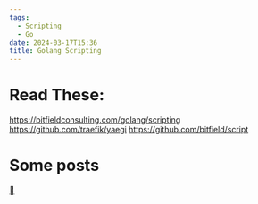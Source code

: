 ```yaml
---
tags:
  - Scripting
  - Go
date: 2024-03-17T15:36
title: Golang Scripting
---
```

<!-- 2024-03-17-1536 (March 17 2024 3:36 PM) -->

# Read These:
https://bitfieldconsulting.com/golang/scripting
https://github.com/traefik/yaegi
https://github.com/bitfield/script

# Some posts
[  ](https://www.reddit.com/r/golang/comments/1b8ud20/using_golang_for_scripting/?share_id=oGOzxCFjKoq_EO-3hNFrj)

